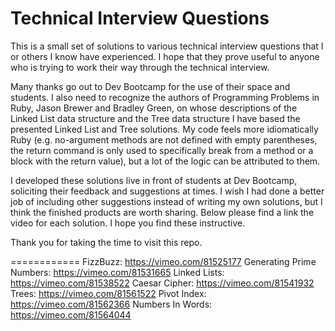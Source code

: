 # Technical Interview Questions

This is a small set of solutions to various technical interview questions that I or others I know have experienced. I hope that they prove useful to anyone who is trying to work their way through the technical interview.

Many thanks go out to Dev Bootcamp for the use of their space and students. I also need to recognize the authors of Programming Problems in Ruby, Jason Brewer and Bradley Green, on whose descriptions of the Linked List data structure and the Tree data structure I have based the presented Linked List and Tree solutions. My code feels more idiomatically Ruby (e.g. no-argument methods are not defined with empty parentheses, the return command is only used to specifically break from a method or a block with the return value), but a lot of the logic can be attributed to them.

I developed these solutions live in front of students at Dev Bootcamp, soliciting their feedback and suggestions at times. I wish I had done a better job of including other suggestions instead of writing my own solutions, but I think the finished products are worth sharing. Below please find a link the video for each solution. I hope you find these instructive.

Thank you for taking the time to visit this repo.

============
FizzBuzz: https://vimeo.com/81525177
Generating Prime Numbers: https://vimeo.com/81531665
Linked Lists: https://vimeo.com/81538522
Caesar Cipher: https://vimeo.com/81541932
Trees: https://vimeo.com/81561522
Pivot Index: https://vimeo.com/81562366
Numbers In Words: https://vimeo.com/81564044
